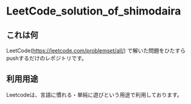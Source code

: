 # LeetCode_solution_of_shimodaira

## これは何
LeetCode(https://leetcode.com/problemset/all/) で解いた問題をひたすらpushするだけのレポジトリです。

## 利用用途
Leetcodeは、言語に慣れる・単純に遊びという用途で利用しております。
